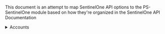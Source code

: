 This document is an attempt to map SentinelOne API options to the PS-SentinelOne module based on how they're organized in the SentinelOne API Documentation


<details>
    <summary>Accounts</summary>
    ## Create Account
    Not Supported. This requires Global permissions which I do not have, so I have no way to test this functionality in order to support it.

    ## Expire an Account
    Not Supported. This requires Global permissions which I do not have, so I have no way to test this functionality in order to support it.

    ## Generate/Regenerate Uninstall Password
    Not Currently Planned / Supported. Requires a ticket with Support to enable.

    ## Get Account by ID
    Get-S1Account -AccountID <id>

    ## Get Accounts
    ## Get Uninstall Password
</details>